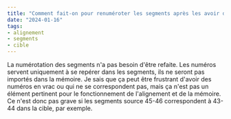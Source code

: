 ```yaml
---
title: "Comment fait-on pour renuméroter les segments après les avoir dissociés ?"
date: "2024-01-16"
tags:
- alignement
- segments
- cible
---
```


La numérotation des segments n'a pas besoin d'être refaite. Les numéros servent uniquement à se repérer dans les segments, ils ne seront pas importés dans la mémoire. Je sais que ça peut être frustrant d'avoir des numéros en vrac ou qui ne se correspondent pas, mais ça n'est pas un élément pertinent pour le fonctionnement de l'alignement et de la mémoire. Ce n'est donc pas grave si les segments source 45-46 correspondent à 43-44 dans la cible, par exemple.

